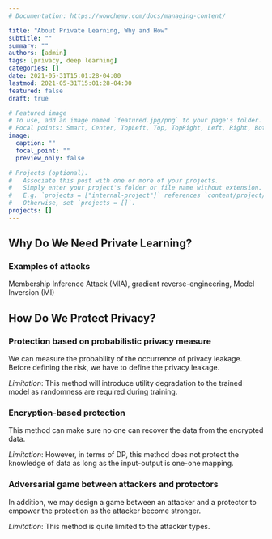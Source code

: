 ```yaml
---
# Documentation: https://wowchemy.com/docs/managing-content/

title: "About Private Learning, Why and How"
subtitle: ""
summary: ""
authors: [admin]
tags: [privacy, deep learning]
categories: []
date: 2021-05-31T15:01:28-04:00
lastmod: 2021-05-31T15:01:28-04:00
featured: false
draft: true

# Featured image
# To use, add an image named `featured.jpg/png` to your page's folder.
# Focal points: Smart, Center, TopLeft, Top, TopRight, Left, Right, BottomLeft, Bottom, BottomRight.
image:
  caption: ""
  focal_point: ""
  preview_only: false

# Projects (optional).
#   Associate this post with one or more of your projects.
#   Simply enter your project's folder or file name without extension.
#   E.g. `projects = ["internal-project"]` references `content/project/deep-learning/index.md`.
#   Otherwise, set `projects = []`.
projects: []
---
```


## Why Do We Need Private Learning?

### Examples of attacks

Membership Inference Attack (MIA), gradient reverse-engineering, Model Inversion (MI)

## How Do We Protect Privacy?

### Protection based on probabilistic privacy measure

We can measure the probability of the occurrence of privacy leakage.
Before defining the risk, we have to define the privacy leakage.

*Limitation*: This method will introduce utility degradation to the trained model as randomness are required during training.

### Encryption-based protection

This method can make sure no one can recover the data from the encrypted data.

*Limitation*: However, in terms of DP, this method does not protect the knowledge of data as long as the input-output is one-one mapping.

### Adversarial game between attackers and protectors

In addition, we may design a game between an attacker and a protector to empower the protection as the attacker become stronger.

*Limitation*: This method is quite limited to the attacker types.
